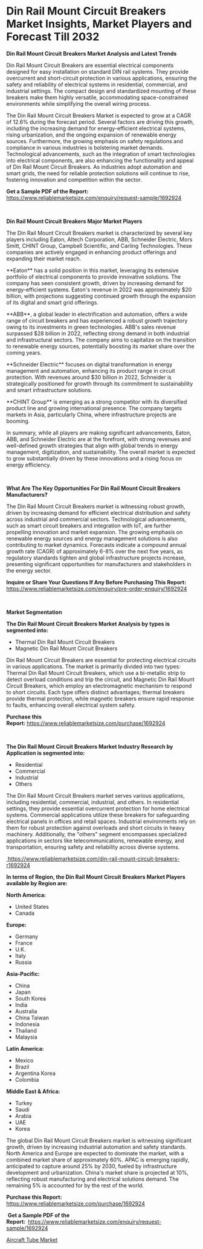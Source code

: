 <p><h1>Din Rail Mount Circuit Breakers Market Insights, Market Players and Forecast Till 2032</h1></p><p><strong>Din Rail Mount Circuit Breakers Market Analysis and Latest Trends</strong></p>
<p><p>Din Rail Mount Circuit Breakers are essential electrical components designed for easy installation on standard DIN rail systems. They provide overcurrent and short-circuit protection in various applications, ensuring the safety and reliability of electrical systems in residential, commercial, and industrial settings. The compact design and standardized mounting of these breakers make them highly versatile, accommodating space-constrained environments while simplifying the overall wiring process.</p><p>The Din Rail Mount Circuit Breakers Market is expected to grow at a CAGR of 12.6% during the forecast period. Several factors are driving this growth, including the increasing demand for energy-efficient electrical systems, rising urbanization, and the ongoing expansion of renewable energy sources. Furthermore, the growing emphasis on safety regulations and compliance in various industries is bolstering market demands. Technological advancements, such as the integration of smart technologies into electrical components, are also enhancing the functionality and appeal of Din Rail Mount Circuit Breakers. As industries adopt automation and smart grids, the need for reliable protection solutions will continue to rise, fostering innovation and competition within the sector.</p></p>
<p><strong>Get a Sample PDF of the Report:&nbsp;</strong> <a href="https://www.reliablemarketsize.com/enquiry/request-sample/1692924?utm_campaign=1939&utm_medium=2&utm_source=Github&utm_content=ia&utm_term=08012025&utm_id=din-rail-mount-circuit-breakers">https://www.reliablemarketsize.com/enquiry/request-sample/1692924</a></p>
<p>&nbsp;</p>
<p><strong>Din Rail Mount Circuit Breakers Major Market Players</strong></p>
<p><p>The Din Rail Mount Circuit Breakers market is characterized by several key players including Eaton, Altech Corporation, ABB, Schneider Electric, Mors Smitt, CHINT Group, Campbell Scientific, and Carling Technologies. These companies are actively engaged in enhancing product offerings and expanding their market reach.</p><p>**Eaton** has a solid position in this market, leveraging its extensive portfolio of electrical components to provide innovative solutions. The company has seen consistent growth, driven by increasing demand for energy-efficient systems. Eaton's revenue in 2022 was approximately $20 billion, with projections suggesting continued growth through the expansion of its digital and smart grid offerings.</p><p>**ABB**, a global leader in electrification and automation, offers a wide range of circuit breakers and has experienced a robust growth trajectory owing to its investments in green technologies. ABB's sales revenue surpassed $28 billion in 2022, reflecting strong demand in both industrial and infrastructural sectors. The company aims to capitalize on the transition to renewable energy sources, potentially boosting its market share over the coming years.</p><p>**Schneider Electric** focuses on digital transformation in energy management and automation, enhancing its product range in circuit protection. With revenues around $30 billion in 2022, Schneider is strategically positioned for growth through its commitment to sustainability and smart infrastructure solutions.</p><p>**CHINT Group** is emerging as a strong competitor with its diversified product line and growing international presence. The company targets markets in Asia, particularly China, where infrastructure projects are booming.</p><p>In summary, while all players are making significant advancements, Eaton, ABB, and Schneider Electric are at the forefront, with strong revenues and well-defined growth strategies that align with global trends in energy management, digitization, and sustainability. The overall market is expected to grow substantially driven by these innovations and a rising focus on energy efficiency.</p></p>
<p>&nbsp;</p>
<p><strong>What Are The Key Opportunities For Din Rail Mount Circuit Breakers Manufacturers?</strong></p>
<p><p>The Din Rail Mount Circuit Breakers market is witnessing robust growth, driven by increasing demand for efficient electrical distribution and safety across industrial and commercial sectors. Technological advancements, such as smart circuit breakers and integration with IoT, are further propelling innovation and market expansion. The growing emphasis on renewable energy sources and energy management solutions is also contributing to market dynamics. Forecasts indicate a compound annual growth rate (CAGR) of approximately 6-8% over the next five years, as regulatory standards tighten and global infrastructure projects increase, presenting significant opportunities for manufacturers and stakeholders in the energy sector.</p></p>
<p><strong>Inquire or Share Your Questions If Any Before Purchasing This Report:</strong> <a href="https://www.reliablemarketsize.com/enquiry/pre-order-enquiry/1692924?utm_campaign=1939&utm_medium=2&utm_source=Github&utm_content=ia&utm_term=08012025&utm_id=din-rail-mount-circuit-breakers">https://www.reliablemarketsize.com/enquiry/pre-order-enquiry/1692924</a></p>
<p>&nbsp;</p>
<p><strong>Market Segmentation</strong></p>
<p><strong>The Din Rail Mount Circuit Breakers Market Analysis by types is segmented into:</strong></p>
<p><ul><li>Thermal Din Rail Mount Circuit Breakers</li><li>Magnetic Din Rail Mount Circuit Breakers</li></ul></p>
<p><p>Din Rail Mount Circuit Breakers are essential for protecting electrical circuits in various applications. The market is primarily divided into two types: Thermal Din Rail Mount Circuit Breakers, which use a bi-metallic strip to detect overload conditions and trip the circuit, and Magnetic Din Rail Mount Circuit Breakers, which employ an electromagnetic mechanism to respond to short circuits. Each type offers distinct advantages; thermal breakers provide thermal protection, while magnetic breakers ensure rapid response to faults, enhancing overall electrical system safety.</p></p>
<p><strong>Purchase this Report:&nbsp;</strong><a href="https://www.reliablemarketsize.com/purchase/1692924?utm_campaign=1939&utm_medium=2&utm_source=Github&utm_content=ia&utm_term=08012025&utm_id=din-rail-mount-circuit-breakers">https://www.reliablemarketsize.com/purchase/1692924</a></p>
<p>&nbsp;</p>
<p><strong>The Din Rail Mount Circuit Breakers Market Industry Research by Application is segmented into:</strong></p>
<p><ul><li>Residential</li><li>Commercial</li><li>Industrial</li><li>Others</li></ul></p>
<p><p>The Din Rail Mount Circuit Breakers market serves various applications, including residential, commercial, industrial, and others. In residential settings, they provide essential overcurrent protection for home electrical systems. Commercial applications utilize these breakers for safeguarding electrical panels in offices and retail spaces. Industrial environments rely on them for robust protection against overloads and short circuits in heavy machinery. Additionally, the "others" segment encompasses specialized applications in sectors like telecommunications, renewable energy, and transportation, ensuring safety and reliability across diverse systems.</p></p>
<p><a href="https://www.reliablemarketsize.com/din-rail-mount-circuit-breakers-r1692924?utm_campaign=1939&utm_medium=2&utm_source=Github&utm_content=ia&utm_term=08012025&utm_id=din-rail-mount-circuit-breakers">&nbsp;https://www.reliablemarketsize.com/din-rail-mount-circuit-breakers-r1692924</a></p>
<p><strong>In terms of Region, the Din Rail Mount Circuit Breakers Market Players available by Region are:</strong></p>
<p>
    <p> <strong> North America: </strong>
        <ul>
            <li>United States</li>
            <li>Canada</li>
        </ul>
        </p> 
    <p> <strong> Europe: </strong>
        <ul>
            <li>Germany</li>
            <li>France</li>
            <li>U.K.</li>
            <li>Italy</li>
            <li>Russia</li>
        </ul>
        </p> 
    <p> <strong> Asia-Pacific: </strong>
        <ul>
            <li>China</li>
            <li>Japan</li>
            <li>South Korea</li>
            <li>India</li>
            <li>Australia</li>
            <li>China Taiwan</li>
            <li>Indonesia</li>
            <li>Thailand</li>
            <li>Malaysia</li>
        </ul>
        </p> 
    <p> <strong> Latin America: </strong>
        <ul>
            <li>Mexico</li>
            <li>Brazil</li>
            <li>Argentina Korea</li>
            <li>Colombia</li>
        </ul>
        </p> 
    <p> <strong> Middle East & Africa: </strong>
        <ul>
            <li>Turkey</li>
            <li>Saudi</li>
            <li>Arabia</li>
            <li>UAE</li>
            <li>Korea</li>
        </ul>
    </p>
    </p>
<p><p>The global Din Rail Mount Circuit Breakers market is witnessing significant growth, driven by increasing industrial automation and safety standards. North America and Europe are expected to dominate the market, with a combined market share of approximately 60%. APAC is emerging rapidly, anticipated to capture around 25% by 2030, fueled by infrastructure development and urbanization. China's market share is projected at 10%, reflecting robust manufacturing and electrical solutions demand. The remaining 5% is accounted for by the rest of the world.</p></p>
<p><strong>Purchase this Report: </strong><a href="https://www.reliablemarketsize.com/purchase/1692924?utm_campaign=1939&utm_medium=2&utm_source=Github&utm_content=ia&utm_term=08012025&utm_id=din-rail-mount-circuit-breakers">https://www.reliablemarketsize.com/purchase/1692924</a></p>
<p>&nbsp;<strong>Get a Sample PDF of the Report:&nbsp;&nbsp;</strong><a href="https://www.reliablemarketsize.com/enquiry/request-sample/1692924?utm_campaign=1939&utm_medium=2&utm_source=Github&utm_content=ia&utm_term=08012025&utm_id=din-rail-mount-circuit-breakers">https://www.reliablemarketsize.com/enquiry/request-sample/1692924</a></p>
<p><strong></strong></p>
<p><p><a href="https://github.com/PeterParrish5/Market-Research-Report-List-7/blob/main/aircraft-tube-market.md?utm_campaign=1939&utm_medium=2&utm_source=Github&utm_content=ia&utm_term=08012025&utm_id=din-rail-mount-circuit-breakers">Aircraft Tube Market</a></p></p>